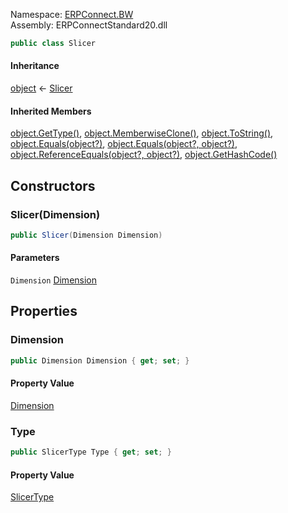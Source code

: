 
Namespace: [ERPConnect.BW](index.md)  
Assembly: ERPConnectStandard20.dll  

```csharp
public class Slicer
```

#### Inheritance

[object](https://learn.microsoft.com/dotnet/api/system.object) ← 
[Slicer](ERPConnect.BW.Slicer.md)

#### Inherited Members

[object.GetType\(\)](https://learn.microsoft.com/dotnet/api/system.object.gettype), 
[object.MemberwiseClone\(\)](https://learn.microsoft.com/dotnet/api/system.object.memberwiseclone), 
[object.ToString\(\)](https://learn.microsoft.com/dotnet/api/system.object.tostring), 
[object.Equals\(object?\)](https://learn.microsoft.com/dotnet/api/system.object.equals\#system\-object\-equals\(system\-object\)), 
[object.Equals\(object?, object?\)](https://learn.microsoft.com/dotnet/api/system.object.equals\#system\-object\-equals\(system\-object\-system\-object\)), 
[object.ReferenceEquals\(object?, object?\)](https://learn.microsoft.com/dotnet/api/system.object.referenceequals), 
[object.GetHashCode\(\)](https://learn.microsoft.com/dotnet/api/system.object.gethashcode)

## Constructors

### <a id="ERPConnect_BW_Slicer__ctor_ERPConnect_BW_Dimension_"></a> Slicer\(Dimension\)

```csharp
public Slicer(Dimension Dimension)
```

#### Parameters

`Dimension` [Dimension](ERPConnect.BW.Dimension.md)

## Properties

### <a id="ERPConnect_BW_Slicer_Dimension"></a> Dimension

```csharp
public Dimension Dimension { get; set; }
```

#### Property Value

 [Dimension](ERPConnect.BW.Dimension.md)

### <a id="ERPConnect_BW_Slicer_Type"></a> Type

```csharp
public SlicerType Type { get; set; }
```

#### Property Value

 [SlicerType](ERPConnect.BW.SlicerType.md)

